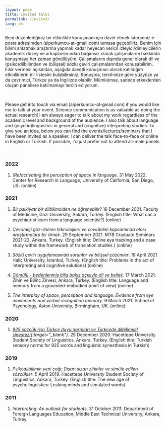 ```yaml
---
layout: page
title: invited talks
permalink: /invited/
lang: en
---
```


<p>Beni düzenlediğiniz bir etkinlikte konuşmam için davet etmek isterseniz e-posta adresimden (alperkumcu-at-gmail.com) temasa geçebiliriz. Benim için bilimi anlatmak araştırma yapmak kadar heyecan verici! İzleyici/dinleyicilerin akademik düzey ve arkaplanlarından bağımsız olarak çalışmalarım hakkında konuşmaya her zaman gönüllüyüm. Çalışmalarım dışında genel olarak dil ve (psiko)dilbilimden ve  (bilişsel) sözlü çeviri çalışmalarından konuşabilirim. Fikir vermesi açısından, aşağıda davetli konuşmacı olarak katıldığım etkinliklerin bir listesini bulabilirsiniz. Konuşma, tercihinize göre yüzyüze ya da çevrimiçi, Türkçe ya da İngilizce olabilir. Mümkümse, sadece erkeklerden oluşan panellere katılmamayı tercih ediyorum.</p>
<br>

<p>Please get into touch via email (alperkumcu-at-gmail.com) if you would like me to talk at your event. Science communication is as valuable as doing the actual research! I am always eager to talk about my work regardless of the academic level and background of the audience. I also talk about language and (psycho)linguistics in general and (cognitive) interpreting studies. To give you an idea, below you can find the events/lectures/seminars that I have been invited as a speaker. I can deliver the talk face-to-face or online in English or Turkish. If possible, I'd just prefer not to attend all-male panels.</p>
<br>

### 2022

1. *(Re)activating the perception of space in language*. 31 May 2022. Center for Research in Language, University of California, San Diego, US. (online)

### 2021

1. *Bir psikiyatr bir dilbilimciden ne öğrenebilir?* 16 December 2021. Faculty of Medicine, Gazi University, Ankara, Turkey. (English title: What can a psychiatrist learn from a language scientist?) (online)

2. *Çevrimiçi göz-izleme teknolojileri ve çeviribilim kapsamında olası araştırmalara bir örnek*. 29 September 2021. MTB Graduate Seminars 2021-22, Ankara, Turkey. (English title: Online eye tracking and a case study within the framework of translation studies.) (online)

3. *Sözlü çeviri uygulamasında sorunlar ve bilişsel çözümler*. 19 April 2021. Haliç University, İstanbul, Turkey. (English title: Problems in the act of interpreting and cognitive solutions) (online)

4. *[Gömülü - bedenlenmiş biliş bakış açısıyla dil ve bellek](https://youtu.be/akA4Bxs--UQ)*. 17 March 2021. Zihin ve Bilinç Zirvesi, Ankara, Turkey. (English title: Language and memory from a grounded-embodied point of view) (online)

5. *The interplay of space, perception and language: Evidence from eye movements and verbal recognition memory*. 9 March 2021. School of Psychology, Aston University, Birmingham, UK. (online)

### 2020

1. *[925 sözcük için Türkçe duyu normları ve Türkçede dilbilimsel sinestezi](https://youtu.be/tmsFJWQqPX8){:target="_blank"}*. 25 December 2020. Hacettepe University Student Society of Linguistics, Ankara, Turkey. (English title: Turkish sensory norms for 925 words and linguistic synesthesia in Turkish)

### 2019

1. *Psikodilbilimin yeni çağı: Dışarı sızan zihinler ve simüle edilen sözcükler*. 5 April 2019. Hacettepe University Student Society of Linguistics, Ankara, Turkey. (English title: The new age of psycholinguistics: Leaking minds and simulated words)

### 2011

1. *Interpreting: An outlook for students*. 31 October 2011. Department of Foreign Languages Education, Middle East Technical University, Ankara, Turkey.
